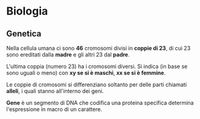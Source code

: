 # Biologia
## Genetica

Nella cellula umana ci sono **46** cromosomi divisi in **coppie di 23**, di cui 23 sono ereditati dalla **madre** e gli altri 23 dal **padre**.

L'ultima coppia (numero 23) ha i cromosomi diversi. Si indica (in base se sono uguali o meno) con **xy se si è maschi**, **xx se si è femmine**.

Le coppie di cromosomi si differenziano soltanto per delle parti chiamati **alleli**, i quali stanno all'interno dei geni.

**Gene** è un segmento di DNA che codifica una proteina specifica determina l'espressione in macro di un carattere.
